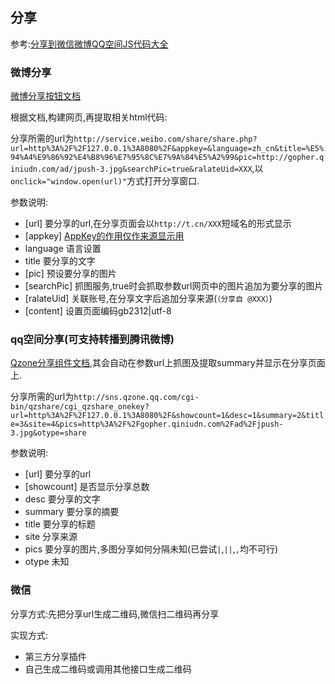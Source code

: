 ## 分享

参考:[分享到微信微博QQ空间JS代码大全](http://www.xunhuweb.com/blog/416)

### 微博分享

[微博分享按钮文档](http://open.weibo.com/sharebutton?siteid=372287067)

根据文档,构建网页,再提取相关html代码:

分享所需的url为`http://service.weibo.com/share/share.php?url=http%3A%2F%2F127.0.0.1%3A8080%2F&appkey=&language=zh_cn&title=%E5%94%A4%E9%86%92%E4%B8%96%E7%95%8C%E7%9A%84%E5%A2%99&pic=http://gopher.qiniudn.com/ad/jpush-3.jpg&searchPic=true&ralateUid=XXX`,以`onclick="window.open(url)"`方式打开分享窗口.

参数说明:

- [url] 要分享的url,在分享页面会以`http://t.cn/XXX`短域名的形式显示
- [appkey] [AppKey的作用仅作来源显示用](http://open.weibo.com/wiki/FAQ)
- language 语言设置
- title 要分享的文字
- [pic] 预设要分享的图片
- [searchPic] 抓图服务,true时会抓取参数url网页中的图片追加为要分享的图片
- [ralateUid] 关联账号,在分享文字后追加分享来源(`（分享自 @XXX）`)
- [content] 设置页面编码gb2312|utf-8

### qq空间分享(可支持转播到腾讯微博)

[Qzone分享组件文档](http://connect.qq.com/intro/share/),其会自动在参数url上抓图及提取summary并显示在分享页面上.

分享所需的url为`http://sns.qzone.qq.com/cgi-bin/qzshare/cgi_qzshare_onekey?url=http%3A%2F%2F127.0.0.1%3A8080%2F&showcount=1&desc=1&summary=2&title=3&site=4&pics=http%3A%2F%2Fgopher.qiniudn.com%2Fad%2Fjpush-3.jpg&otype=share`

参数说明:

- [url] 要分享的url
- [showcount] 是否显示分享总数
- desc 要分享的文字
- summary 要分享的摘要
- title 要分享的标题
- site 分享来源
- pics 要分享的图片,多图分享如何分隔未知(已尝试`|`,`||`,`,`均不可行)
- otype 未知

### 微信

分享方式:先把分享url生成二维码,微信扫二维码再分享

实现方式:

- 第三方分享插件
- 自己生成二维码或调用其他接口生成二维码
